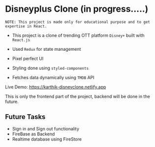 # Disneyplus Clone (in progress.....)

```
NOTE: This project is made only for educational purpose and to get expertise in React.
```

- This project is a clone of trending OTT platform `Disney+` built with `React.js`

- Used `Redux` for state management

- Pixel perfect UI

- Styling done using `styled-components`

- Fetches data dynamically using `TMDB` API

Live Demo: https://karthik-disneyclone.netlify.app

This is only the frontend part of the project, backend will be done in the future.

## Future Tasks

- Sign in and Sign out functionality
- FireBase as Backend
- Realtime database using FireStore
